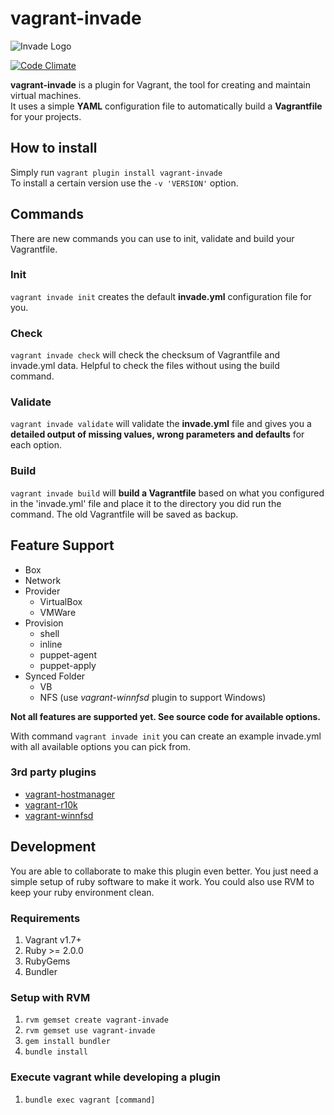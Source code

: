 # vagrant-invade

![Invade Logo](https://github.com/frgmt/vagrant-invade/blob/develop/images/invade-logo-256.png?raw=true)

[![Code Climate](https://codeclimate.com/github/frgmt/vagrant-invade/badges/gpa.svg)](https://codeclimate.com/github/frgmt/vagrant-invade)

**vagrant-invade** is a plugin for Vagrant, the tool for creating and maintain virtual machines.  
It uses a simple **YAML** configuration file to automatically build a **Vagrantfile** for your projects.

## How to install
Simply run `vagrant plugin install vagrant-invade`  
To install a certain version use the `-v 'VERSION'` option.

## Commands
There are new commands you can use to init, validate and build your Vagrantfile.

### Init
`vagrant invade init` creates the default **invade.yml** configuration file for you.

### Check
`vagrant invade check` will check the checksum of Vagrantfile and invade.yml data. Helpful to check the files without using the build command.

### Validate
`vagrant invade validate` will validate the **invade.yml** file and gives you a **detailed output of missing values, wrong parameters and defaults** for each option.

### Build
`vagrant invade build` will **build a Vagrantfile** based on what you configured in the 'invade.yml' file and place it to the directory you did run the command. The old Vagrantfile will be saved as backup. 

## Feature Support
* Box
* Network
* Provider
	* VirtualBox
	* VMWare
* Provision
	* shell
	* inline
	* puppet-agent
	* puppet-apply
* Synced Folder
	* VB
	* NFS (use *vagrant-winnfsd* plugin to support Windows)

**Not all features are supported yet. See source code for available options.**

With command `vagrant invade init` you can create an example invade.yml with all available options you can pick from.

### 3rd party plugins
* [vagrant-hostmanager](https://github.com/devopsgroup-io/vagrant-hostmanager)
* [vagrant-r10k](https://github.com/jantman/vagrant-r10k)
* [vagrant-winnfsd](https://github.com/winnfsd/vagrant-winnfsd)


## Development
You are able to collaborate to make this plugin even better. You just need a simple setup of ruby software to make it work. You could also use RVM to keep your ruby environment clean.

### Requirements
1. Vagrant v1.7+
2. Ruby >= 2.0.0
3. RubyGems
4. Bundler

### Setup with RVM
1. `rvm gemset create vagrant-invade`
2. `rvm gemset use vagrant-invade`
1. `gem install bundler`
2. `bundle install`

### Execute vagrant while developing a plugin
1. `bundle exec vagrant [command]`
